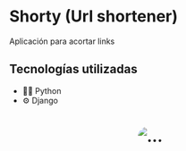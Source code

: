 # Shorty (Url shortener)
Aplicación para acortar links

## Tecnologías utilizadas
- 👨‍💻 Python
- ⚙️ Django

<h1 align="center">
  <img style="border-radius: 50px" src="Sistema/UrlShortener/Inicio/static/Inicio/assets/img/info.gif" alt="..." />
</h1>
